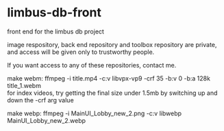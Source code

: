 # limbus-db-front

front end for the limbus db project

image respository, back end repository and toolbox repository are private,
and access will be given only to trustworthy people. 

If you want access to any of these repositories, contact me.  


make webm: ffmpeg -i title.mp4 -c:v libvpx-vp9 -crf 35 -b:v 0 -b:a 128k title_1.webm  
for index videos, try getting the final size under 1.5mb by switching up and down the -crf arg value 


make webp: ffmpeg -i MainUI_Lobby_new_2.png -c:v libwebp MainUI_Lobby_new_2.webp